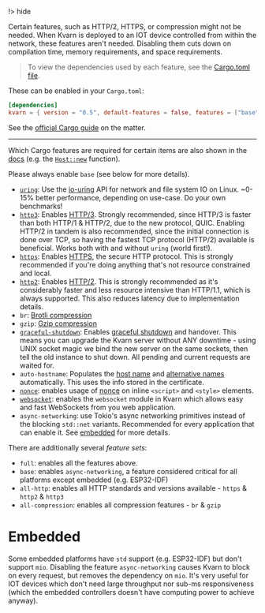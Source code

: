 !> hide

<head>
    <title>Compilation features | Kvarn</title>
    <meta name="permalinks" content="not-titles"> <!-- part of JS on icelk.dev & kvarn.org, options: disabled|enabled|not-titles -->
    <meta name="description" content="Features of Kvarn which can be choosen when compiling">
</head>

Certain features, such as HTTP/2, HTTPS, or compression might not be needed.
When Kvarn is deployed to an IOT device controlled from within the network,
these features aren't needed. Disabling them cuts down on compilation time,
memory requirements, and space requirements.

> To view the dependencies used by each feature, see the
> [Cargo.toml file](https://github.com/Icelk/kvarn/blob/main/Cargo.toml).

These can be enabled in your `Cargo.toml`:

```toml
[dependencies]
kvarn = { version = "0.5", default-features = false, features = ["base", "https", "http2", "all-compression"] }
```

See the
[official Cargo guide](https://doc.rust-lang.org/cargo/reference/features.html)
on the matter.

---

Which Cargo features are required for certain items are also shown in the
[docs](https://doc.kvarn.org/) (e.g. the
[`Host::new`](https://doc.kvarn.org/kvarn/host/struct.Host.html#method.new)
function).

Please always enable `base` (see below for more details).

-   [`uring`](/uring.): Use the
    [io-uring](https://en.wikipedia.org/wiki/Io_uring) API for network and file
    system IO on Linux. ~0-15% better performance, depending on use-case. Do
    your own benchmarks!
-   [`http3`](/http3.): Enables [HTTP/3](https://en.wikipedia.org/wiki/HTTP/3).
    Strongly recommended, since HTTP/3 is faster than both HTTP/1 & HTTP/2, due
    to the new protocol, QUIC. Enabling HTTP/2 in tandem is also recommended,
    since the initial connection is done over TCP, so having the fastest TCP
    protocol (HTTP/2) available is beneficial. Works both with and without
    `uring` (world first!).
-   [`https`](/https.): Enables [HTTPS](https://en.wikipedia.org/wiki/HTTPS),
    the secure HTTP protocol. This is strongly recommended if you're doing
    anything that's not resource constrained and local.
-   [`http2`](/http2.): Enables [HTTP/2](https://en.wikipedia.org/wiki/HTTP/2).
    This is strongly recommended as it's considerably faster and less resource
    intensive than HTTP/1.1, which is always supported. This also reduces
    latency due to implementation details.
-   `br`: [Brotli compression](https://en.wikipedia.org/wiki/Brotli)
-   `gzip`: [Gzip compression](https://en.wikipedia.org/wiki/Gzip#File_format)
-   [`graceful-shutdown`](/shutdown-handover.): Enables
    [graceful shutdown](https://doc.kvarn.org/kvarn/shutdown/) and handover.
    This means you can upgrade the Kvarn server without ANY downtime - using
    UNIX socket magic we bind the new server on the same sockets, then tell the
    old instance to shut down. All pending and current requests are waited for.
-   `auto-hostname`: Populates the
    [host name](https://doc.kvarn.org/kvarn/host/struct.Host.html#structfield.name)
    and
    [alternative names](https://doc.kvarn.org/kvarn/host/struct.Host.html#structfield.alternative_names)
    automatically. This uses the info stored in the certificate.
-   [`nonce`](/nonce.): enables usage of
    [nonce](https://developer.mozilla.org/en-US/docs/Web/HTML/Global_attributes/nonce)
    on inline `<script>` and `<style>` elements.
-   [`websocket`](https://doc.kvarn.org/kvarn/websocket/): enables the
    `websocket` module in Kvarn which allows easy and fast WebSockets from you
    web application.
-   `async-networking`: use Tokio's async networking primitives instead of the
    blocking `std::net` variants. Recommended for every application that can
    enable it. See [embedded](#embedded) for more details.

There are additionally several _feature sets_:

-   `full`: enables all the features above.
-   `base`: enables `async-networking`, a feature considered critical for all
    platforms except embedded (e.g. ESP32-IDF)
-   `all-http`: enables all HTTP standards and versions available - `https` &
    `http2` & `http3`
-   `all-compression`: enables all compression features - `br` & `gzip`

# Embedded

Some embedded platforms have `std` support (e.g. ESP32-IDF) but don't support
`mio`. Disabling the feature `async-networking` causes Kvarn to block on every
request, but removes the dependency on `mio`. It's very useful for IOT devices
which don't need large throughput nor sub-ms responsiveness (which the embedded
controllers doesn't have computing power to achieve anyway).

